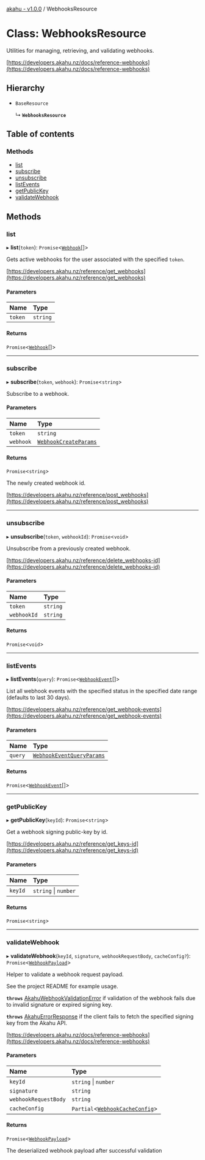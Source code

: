 [akahu - v1.0.0](../README.md) / WebhooksResource

# Class: WebhooksResource

Utilities for managing, retrieving, and validating webhooks.

[https://developers.akahu.nz/docs/reference-webhooks](https://developers.akahu.nz/docs/reference-webhooks)

## Hierarchy

- `BaseResource`

  ↳ **`WebhooksResource`**

## Table of contents

### Methods

- [list](WebhooksResource.md#list)
- [subscribe](WebhooksResource.md#subscribe)
- [unsubscribe](WebhooksResource.md#unsubscribe)
- [listEvents](WebhooksResource.md#listevents)
- [getPublicKey](WebhooksResource.md#getpublickey)
- [validateWebhook](WebhooksResource.md#validatewebhook)

## Methods

### list

▸ **list**(`token`): `Promise`<[`Webhook`](../README.md#webhook)[]\>

Gets active webhooks for the user associated with the specified `token`.

[https://developers.akahu.nz/reference/get_webhooks](https://developers.akahu.nz/reference/get_webhooks)

#### Parameters

| Name | Type |
| :------ | :------ |
| `token` | `string` |

#### Returns

`Promise`<[`Webhook`](../README.md#webhook)[]\>

___

### subscribe

▸ **subscribe**(`token`, `webhook`): `Promise`<`string`\>

Subscribe to a webhook.

#### Parameters

| Name | Type |
| :------ | :------ |
| `token` | `string` |
| `webhook` | [`WebhookCreateParams`](../README.md#webhookcreateparams) |

#### Returns

`Promise`<`string`\>

The newly created webhook id.

[https://developers.akahu.nz/reference/post_webhooks](https://developers.akahu.nz/reference/post_webhooks)

___

### unsubscribe

▸ **unsubscribe**(`token`, `webhookId`): `Promise`<`void`\>

Unsubscribe from a previously created webhook.

[https://developers.akahu.nz/reference/delete_webhooks-id](https://developers.akahu.nz/reference/delete_webhooks-id)

#### Parameters

| Name | Type |
| :------ | :------ |
| `token` | `string` |
| `webhookId` | `string` |

#### Returns

`Promise`<`void`\>

___

### listEvents

▸ **listEvents**(`query`): `Promise`<[`WebhookEvent`](../README.md#webhookevent)[]\>

List all webhook events with the specified status in the specified date
range (defaults to last 30 days).

[https://developers.akahu.nz/reference/get_webhook-events](https://developers.akahu.nz/reference/get_webhook-events)

#### Parameters

| Name | Type |
| :------ | :------ |
| `query` | [`WebhookEventQueryParams`](../README.md#webhookeventqueryparams) |

#### Returns

`Promise`<[`WebhookEvent`](../README.md#webhookevent)[]\>

___

### getPublicKey

▸ **getPublicKey**(`keyId`): `Promise`<`string`\>

Get a webhook signing public-key by id.

[https://developers.akahu.nz/reference/get_keys-id](https://developers.akahu.nz/reference/get_keys-id)

#### Parameters

| Name | Type |
| :------ | :------ |
| `keyId` | `string` \| `number` |

#### Returns

`Promise`<`string`\>

___

### validateWebhook

▸ **validateWebhook**(`keyId`, `signature`, `webhookRequestBody`, `cacheConfig?`): `Promise`<[`WebhookPayload`](../README.md#webhookpayload)\>

Helper to validate a webhook request payload.

See the project README for example usage.

**`throws`** [AkahuWebhookValidationError](AkahuWebhookValidationError.md)
if validation of the webhook fails due to invalid signature or expired signing key.

**`throws`** [AkahuErrorResponse](AkahuErrorResponse.md)
if the client fails to fetch the specified signing key from the Akahu API.

[https://developers.akahu.nz/docs/reference-webhooks](https://developers.akahu.nz/docs/reference-webhooks)

#### Parameters

| Name | Type |
| :------ | :------ |
| `keyId` | `string` \| `number` |
| `signature` | `string` |
| `webhookRequestBody` | `string` |
| `cacheConfig` | `Partial`<[`WebhookCacheConfig`](../README.md#webhookcacheconfig)\> |

#### Returns

`Promise`<[`WebhookPayload`](../README.md#webhookpayload)\>

The deserialized webhook payload after successful validation
